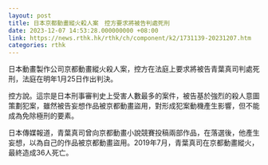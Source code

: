 ```yaml
---
layout: post
title: 日本京都動畫縱火殺人案　控方要求將被告判處死刑
date: 2023-12-07 14:53:28.000000000 +08:00
link: https://news.rthk.hk/rthk/ch/component/k2/1731139-20231207.htm
categories: rthk
---
```


日本動畫製作公司京都動畫縱火殺人案，控方在法庭上要求將被告青葉真司判處死刑，法庭在明年1月25日作出判決。

控方說。這宗是日本刑事審判史上受害人數最多的案件，被告基於強烈的殺人意圖策劃犯案，雖然被告妄想作品被京都動畫盜用，對形成犯案動機產生影響，但不能成為免除極刑的要素。

日本傳媒報道，青葉真司曾向京都動畫小說競賽投稿兩部作品，在落選後，他產生妄想，以為自己的作品被京都動畫盜用。2019年7月，青葉真司在京都動畫縱火，最終造成36人死亡。
